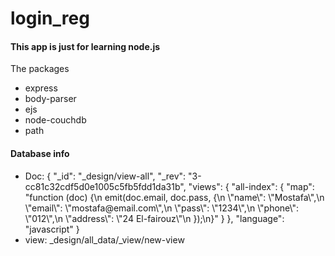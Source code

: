 <h1>login_reg</h1>
<h4>This app is just for learning node.js</h4>
<p>The packages</p>
<ul>
    <li>express</li>
    <li>body-parser</li>
    <li>ejs</li>
    <li>node-couchdb</li>
    <li>path</li>
</ul>
<h4>Database info</h4>
<ul>
    <li>Doc:
        {
  "_id": "_design/view-all",
  "_rev": "3-cc81c32cdf5d0e1005c5fb5fdd1da31b",
  "views": {
    "all-index": {
      "map": "function (doc) {\n  emit(doc.email, doc.pass, {\n  \"name\": \"Mostafa\",\n  \"email\": \"mostafa@email.com\",\n  \"pass\": \"1234\",\n  \"phone\": \"012\",\n  \"address\": \"24 El-fairouz\"\n  });\n}"
    }
  },
  "language": "javascript"
}
    </li>
    <li>view: _design/all_data/_view/new-view</li>
</ul>
